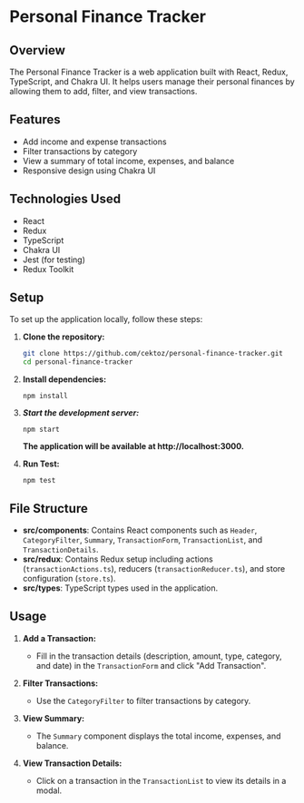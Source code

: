 # Personal Finance Tracker

## Overview

The Personal Finance Tracker is a web application built with React, Redux, TypeScript, and Chakra UI. It helps users manage their personal finances by allowing them to add, filter, and view transactions.

## Features

- Add income and expense transactions
- Filter transactions by category
- View a summary of total income, expenses, and balance
- Responsive design using Chakra UI

## Technologies Used

- React
- Redux
- TypeScript
- Chakra UI
- Jest (for testing)
- Redux Toolkit

## Setup

To set up the application locally, follow these steps:

1. **Clone the repository:**

   ```bash
   git clone https://github.com/cektoz/personal-finance-tracker.git
   cd personal-finance-tracker

2. **Install dependencies:**

    ```
    npm install
    ```

3. ***Start the development server:***
    ```
    npm start
    ```
    **The application will be available at http://localhost:3000.**

4. **Run Test:**

    ```
    npm test
    ```
## File Structure

- **src/components**: Contains React components such as `Header`, `CategoryFilter`, `Summary`, `TransactionForm`, `TransactionList`, and `TransactionDetails`.
- **src/redux**: Contains Redux setup including actions (`transactionActions.ts`), reducers (`transactionReducer.ts`), and store configuration (`store.ts`).
- **src/types**: TypeScript types used in the application.

## Usage

1. **Add a Transaction:**

   - Fill in the transaction details (description, amount, type, category, and date) in the `TransactionForm` and click "Add Transaction".

2. **Filter Transactions:**

   - Use the `CategoryFilter` to filter transactions by category.

3. **View Summary:**

   - The `Summary` component displays the total income, expenses, and balance.

4. **View Transaction Details:**

   - Click on a transaction in the `TransactionList` to view its details in a modal.


